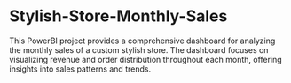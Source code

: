 # Stylish-Store-Monthly-Sales
This PowerBI project provides a comprehensive dashboard for analyzing the monthly sales of a custom stylish store. The dashboard focuses on visualizing revenue and order distribution throughout each month, offering insights into sales patterns and trends.

